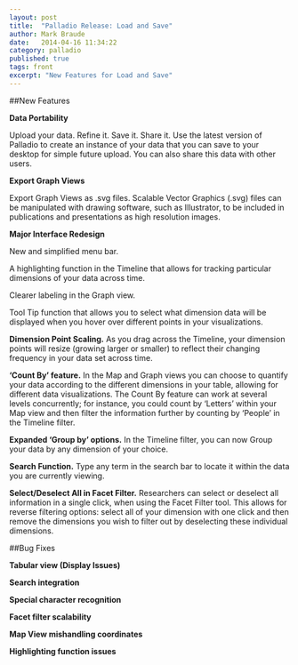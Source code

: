 ```yaml
---
layout: post
title:  "Palladio Release: Load and Save"
author: Mark Braude
date:   2014-04-16 11:34:22
category: palladio
published: true
tags: front
excerpt: "New Features for Load and Save"
---
```



##New Features

**Data Portability**

Upload your data. Refine it. Save it. Share it.
Use the latest version of Palladio to create an instance of your data that you can save to your desktop for simple future upload. You can also share this data with other users.

**Export Graph Views**

Export Graph Views as .svg files. Scalable Vector Graphics (.svg) files can be manipulated with drawing software, such as Illustrator, to be included in publications and presentations as high resolution images.

**Major Interface Redesign**

New and simplified menu bar.

A highlighting function in the Timeline that allows for tracking particular dimensions of your data across time.

Clearer labeling in the Graph view.

Tool Tip function that allows you to select what dimension data will be displayed when you hover over different points in your visualizations.

**Dimension Point Scaling.** 
As you drag across the Timeline, your dimension points will resize (growing larger or smaller) to reflect their changing frequency in your data set across time.

**‘Count By’ feature.** 
In the Map and Graph views you can choose to quantify your data according to the different dimensions in your table, allowing for different data visualizations. The Count By feature can work at several levels concurrently; for instance, you could count by ‘Letters’ within your Map view and then filter the information further by counting by ‘People’ in the Timeline filter.

**Expanded ‘Group by’ options.** 
In the Timeline filter, you can now Group your data by any dimension of your choice.

**Search Function.** 
Type any term in the search bar to locate it within the data you are currently viewing.

**Select/Deselect All in Facet Filter.** 
Researchers can select or deselect all information in a single click, when using the Facet Filter tool. This allows for reverse filtering options: select all of your dimension with one click and then remove the dimensions you wish to filter out by deselecting these individual dimensions.

##Bug Fixes

**Tabular view (Display Issues)**

**Search integration**

**Special character recognition**

**Facet filter scalability**

**Map View mishandling coordinates**

**Highlighting function issues**